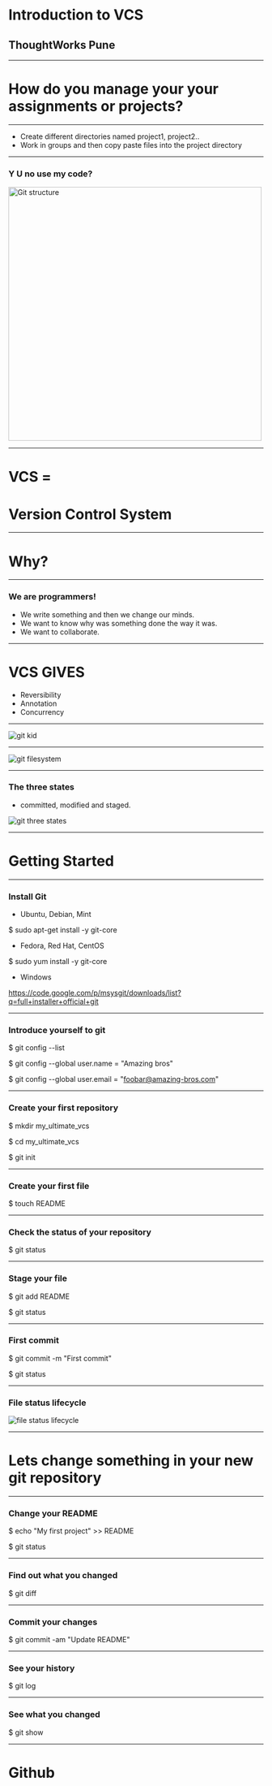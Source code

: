 <style>
  .reveal h1 {
    font-size: 130px;
  }
</style>
# Introduction to VCS

## ThoughtWorks Pune

---

# How do you manage your your assignments or projects?

----

* Create different directories named project1, project2..
* Work in groups and then copy paste files into the project directory

----

### Y U no use my code?

<img src="/images/yuno.png" alt="Git structure" width=500 height=500/>

---

# VCS =
# Version Control System

----

# Why?

----

### We are programmers!

* We write something and then we change our minds.
* We want to know why was something done the way it was.
* We want to collaborate.

----

# VCS GIVES

* Reversibility
* Annotation
* Concurrency

---

![git kid](/images/git-kid.jpg "What is Git?")

----

![git filesystem](/images/git-filesystem.png "Git structure")

----

### The three states

* committed, modified and staged.

![git three states](/images/git-file-states.png "Git File states")

---

# Getting Started

----

### Install Git

* Ubuntu, Debian, Mint

$ sudo apt-get install -y git-core

* Fedora, Red Hat, CentOS

$ sudo yum install -y git-core

* Windows

https://code.google.com/p/msysgit/downloads/list?q=full+installer+official+git

----

### Introduce yourself to git

$ git config --list

$ git config --global user.name = "Amazing bros"

$ git config --global user.email = "foobar@amazing-bros.com"

----

### Create your first repository

$ mkdir my_ultimate_vcs

$ cd my_ultimate_vcs

$ git init

----

### Create your first file

$ touch README

----

### Check the status of your repository

$ git status

----

### Stage your file

$ git add README

$ git status

----

### First commit

$ git commit -m "First commit"

$ git status

----

### File status lifecycle

![file status lifecycle](/images/file-status-lifecycle.png "File status lifecycle")

---

# Lets change something in your new git repository

----

### Change your README

$ echo "My first project" >> README

$ git status

----

### Find out what you changed

$ git diff

----

### Commit your changes

$ git commit -am "Update README"

----

### See your history

$ git log

----

### See what you changed

$ git show

---

# Github